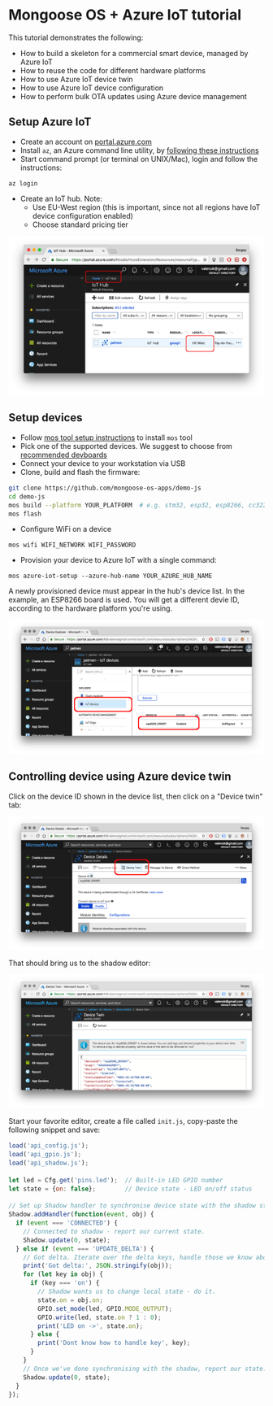 # Mongoose OS + Azure IoT tutorial

This tutorial demonstrates the following:

- How to build a skeleton for a commercial smart device, managed by Azure IoT
- How to reuse the code for different hardware platforms
- How to use Azure IoT device twin
- How to use Azure IoT device configuration
- How to perform bulk OTA updates using Azure device management


## Setup Azure IoT

<!-- <img class="w-50 float-right ml-3 pl-4" src="images/azure1.png" /> -->

- Create an account on [portal.azure.com](http://portal.azure.com)
- Install `az`, an Azure command line utility, by [following these instructions](https://docs.microsoft.com/en-us/cli/azure/install-azure-cli?view=azure-cli-latest")
- Start command prompt (or terminal on UNIX/Mac), login and follow the instructions:
```
az login
```
- Create an IoT hub. Note:
   * Use EU-West region (this is important, since not all regions have IoT device configuration enabled)
   * Choose standard pricing tier

![](images/azure1.png)

## Setup devices

- Follow [mos tool setup instructions](/software.html) to install `mos` tool
- Pick one of the supported devices. We suggest to choose from [recommended devboards](../quickstart/devboards.md)
- Connect your device to your workstation via USB
- Clone, build and flash the firmware:

```bash
git clone https://github.com/mongoose-os-apps/demo-js
cd demo-js
mos build --platform YOUR_PLATFORM  # e.g. stm32, esp32, esp8266, cc3220
mos flash
```

- Configure WiFi on a device

```
mos wifi WIFI_NETWORK WIFI_PASSWORD
```

- Provision your device to Azure IoT with a single command:

```
mos azure-iot-setup --azure-hub-name YOUR_AZURE_HUB_NAME
```

A newly provisioned device must appear in the hub's device list. In the
example, an ESP8266 board is used. You will get a different devie ID,
according to the hardware platform you're using.

![](images/azure2.png)

## Controlling device using Azure device twin

Click on the device ID shown in the device list, then click on a
"Device twin" tab:

![](images/azure3.png)

That should bring us to the shadow editor:

![](images/azure4.png)

Start your favorite editor, create a file called `init.js`, copy-paste
the following snippet and save:

```javascript
load('api_config.js');
load('api_gpio.js');
load('api_shadow.js');

let led = Cfg.get('pins.led');  // Built-in LED GPIO number
let state = {on: false};        // Device state - LED on/off status

// Set up Shadow handler to synchronise device state with the shadow state
Shadow.addHandler(function(event, obj) {
  if (event === 'CONNECTED') {
    // Connected to shadow - report our current state.
    Shadow.update(0, state);
  } else if (event === 'UPDATE_DELTA') {
    // Got delta. Iterate over the delta keys, handle those we know about.
    print('Got delta:', JSON.stringify(obj));
    for (let key in obj) {
      if (key === 'on') {
        // Shadow wants us to change local state - do it.
        state.on = obj.on;
        GPIO.set_mode(led, GPIO.MODE_OUTPUT);
        GPIO.write(led, state.on ? 1 : 0);
        print('LED on ->', state.on);
      } else {
        print('Dont know how to handle key', key);
      }
    }
    // Once we've done synchronising with the shadow, report our state.
    Shadow.update(0, state);
  }
});
```